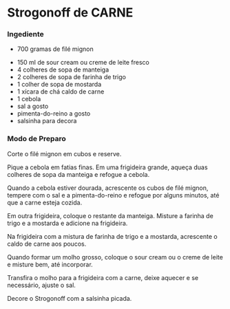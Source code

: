 # Strogonoff de CARNE

### Ingediente

- 700 gramas de filé mignon
* 150 ml de sour cream ou creme de leite fresco
* 4 colheres de sopa de manteiga
* 2 colheres de sopa de farinha de trigo
* 1 colher de sopa de mostarda 
* 1 xícara de chá caldo de carne 
* 1 cebola
* sal a gosto 
* pimenta-do-reino a gosto
* salsinha para decora

### Modo de Preparo

Corte o filé mignon em cubos e reserve.

Pique a cebola em fatias finas. Em uma frigideira grande, aqueça duas colheres de sopa da manteiga e refogue a cebola.

Quando a cebola estiver dourada, acrescente os cubos de filé mignon, tempere com o sal e a pimenta-do-reino e refogue por alguns minutos, até que a carne esteja cozida.

Em outra frigideira, coloque o restante da manteiga. Misture a farinha de trigo e a mostarda e adicione na frigideira.

Na frigideira com a mistura de farinha de trigo e a mostarda, acrescente o caldo de carne aos poucos.

Quando formar um molho grosso, coloque o sour cream ou o creme de leite e misture bem, até incorporar.

Transfira o molho para a frigideira com a carne, deixe aquecer e se necessário, ajuste o sal.

Decore o Strogonoff com a salsinha picada.
